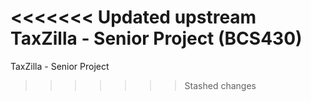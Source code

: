 <<<<<<< Updated upstream
TaxZilla - Senior Project (BCS430)
=======
TaxZilla - Senior Project
>>>>>>> Stashed changes
